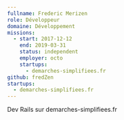 ```yaml
---
fullname: Frederic Merizen
role: Développeur
domaine: Développement
missions:
  - start: 2017-12-12
    end: 2019-03-31
    status: independent
    employer: octo
    startups:
      - demarches-simplifiees.fr
github: fredZen
startups:
  - demarches-simplifiees.fr
---
```

Dev Rails sur demarches-simplifiees.fr